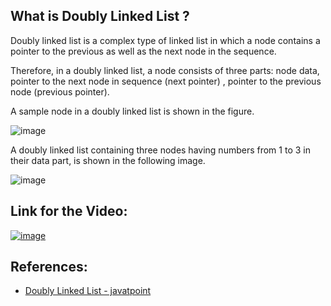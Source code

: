 ## What is Doubly Linked List ?

Doubly linked list is a complex type of linked list in which a node contains a pointer to the previous as well as the next node in the sequence. 

Therefore, in a doubly linked list, a node consists of three parts: node data, pointer to the next node in sequence (next pointer) , pointer to the previous node (previous pointer). 

A sample node in a doubly linked list is shown in the figure.

![image](https://user-images.githubusercontent.com/62233992/141534365-7c6114e5-a2d3-4e38-8886-2ec76d6740bf.png)

A doubly linked list containing three nodes having numbers from 1 to 3 in their data part, is shown in the following image.

![image](https://user-images.githubusercontent.com/62233992/141534425-0235a786-8ccb-4e12-902a-20dcf0b7bd21.png)

## Link for the Video:

[![image](https://user-images.githubusercontent.com/62233992/141534623-79bb2f09-55f3-4314-adc1-8497f02b3ce1.png)](https://youtu.be/6QCpi1yY02Q)

## References:

* [Doubly Linked List - javatpoint](https://www.javatpoint.com/doubly-linked-list)
